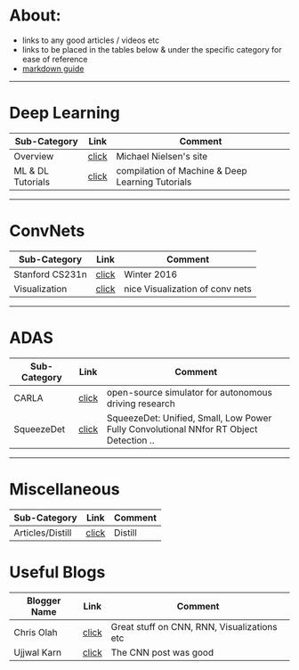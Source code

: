 # About:
 - links to any good articles / videos etc
 - links to be placed in the tables below & under the specific category for ease of reference
 - [markdown guide](https://guides.github.com/features/mastering-markdown/)
---

# Deep Learning
Sub-Category | Link  | Comment
--- | --- |---
Overview|[click](http://neuralnetworksanddeeplearning.com) | Michael Nielsen's site
ML & DL Tutorials | [click](https://github.com/ujjwalkarn/Machine-Learning-Tutorials/blob/master/README.md)| compilation of Machine & Deep Learning Tutorials
---

# ConvNets
Sub-Category | Link  | Comment
--- | --- |---
Stanford CS231n|[click](https://www.youtube.com/playlist?list=PLkt2uSq6rBVctENoVBg1TpCC7OQi31AlC)|Winter 2016
Visualization | [click](http://scs.ryerson.ca/~aharley/vis/conv/flat.html)| nice Visualization of conv nets
---

# ADAS
Sub-Category | Link  | Comment
--- | --- |---
CARLA|[click](http://www.carla.org)| open-source simulator for autonomous driving research
SqueezeDet|[click](https://arxiv.org/pdf/1612.01051v3.pdf)| SqueezeDet: Unified, Small, Low Power Fully Convolutional NNfor RT Object Detection ..

---

# Miscellaneous
Sub-Category | Link  | Comment
--- | --- |---
Articles/Distill|[click](https://distill.pub)| Distill

# Useful Blogs
Blogger Name | Link  | Comment
--- | --- |---
Chris Olah |[click](https://colah.github.io)| Great stuff on CNN, RNN, Visualizations etc
Ujjwal Karn|[click](https://ujjwalkarn.me/blog/)| The CNN post was good
